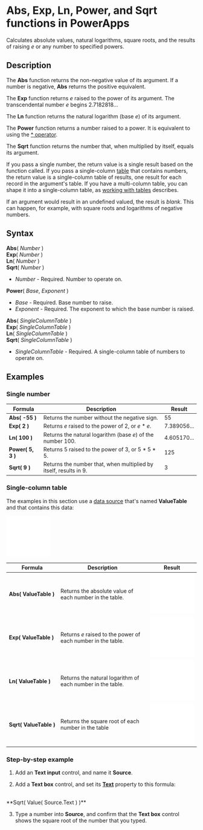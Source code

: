 <properties
	pageTitle="Abs, Exp, Ln, Power, and Sqrt functions | Microsoft PowerApps"
	description="Reference information, including syntax and examples, for the Abs, Sqrt, and other functions in PowerApps"
	services=""
	suite="powerapps"
	documentationCenter="na"
	authors="gregli-msft"
	manager="anneta"
	editor=""
	tags=""/>

<tags
   ms.service="powerapps"
   ms.devlang="na"
   ms.topic="article"
   ms.tgt_pltfrm="na"
   ms.workload="na"
   ms.date="09/13/2016"
   ms.author="gregli"/>

# Abs, Exp, Ln, Power, and Sqrt functions in PowerApps #
Calculates absolute values, natural logarithms, square roots, and the results of raising *e* or any number to specified powers.

## Description ##

The **Abs** function returns the non-negative value of its argument. If a number is negative, **Abs** returns the positive equivalent.

The **Exp** function returns *e* raised to the power of its argument.  The transcendental number *e* begins 2.7182818...

The **Ln** function returns the natural logarithm (base *e*) of its argument.

The **Power** function returns a number raised to a power.  It is equivalent to using the [**^** operator](operators.md).

The **Sqrt** function returns the number that, when multiplied by itself, equals its argument.

If you pass a single number, the return value is a single result based on the function called.  If you pass a single-column [table](../working-with-tables.md) that contains numbers, the return value is a single-column table of results, one result for each record in the argument's table. If you have a multi-column table, you can shape it into a single-column table, as [working with tables](../working-with-tables.md) describes.  

If an argument would result in an undefined valued, the result is *blank*.  This can happen, for example, with square roots and logarithms of negative numbers.

## Syntax ##

**Abs**( *Number* )<br>**Exp**( *Number* )<br>**Ln**( *Number* )<br>**Sqrt**( *Number* )

- *Number* - Required. Number to operate on.

**Power**( *Base*, *Exponent* )

- *Base* - Required. Base number to raise.
- *Exponent* - Required. The exponent to which the base number is raised.

**Abs**( *SingleColumnTable* )<br>**Exp**( *SingleColumnTable* )<br>**Ln**( *SingleColumnTable* )<br>**Sqrt**( *SingleColumnTable* )

- *SingleColumnTable* - Required. A single-column table of numbers to operate on.

## Examples ##

### Single number ###

| Formula | Description | Result |
|---------|-------------|--------|
| **Abs( -55 )** | Returns the number without the negative sign. | 55 |
| **Exp( 2 )** | Returns *e* raised to the power of 2, or *e* \* *e*. | 7.389056... |
| **Ln( 100 )** | Returns the natural logarithm (base *e*) of the number 100. | 4.605170... |
| **Power( 5, 3 )** | Returns 5 raised to the power of 3, or 5 \* 5 \* 5. | 125 |
| **Sqrt( 9 )** | Returns the number that, when multiplied by itself, results in 9. | 3 |


### Single-column table
The examples in this section use a [data source](../working-with-data-sources.md) that's named **ValueTable** and that contains this data:

![](media/function-numericals/values.png)

| Formula | Description | Result |
|---------|-------------|--------|
| **Abs(&nbsp;ValueTable&nbsp;)** | Returns the absolute value of each number in the table. | <style> img { max-width: none } </style> ![](media/function-numericals/values-abs.png) |
| **Exp(&nbsp;ValueTable&nbsp;)** | Returns *e* raised to the power of each number in the table. | <style> img { max-width: none } </style> ![](media/function-numericals/values-exp.png) |
| **Ln(&nbsp;ValueTable&nbsp;)** | Returns the natural logarithm of each number in the table. | <style> img { max-width: none } </style> ![](media/function-numericals/values-ln.png) |
| **Sqrt(&nbsp;ValueTable&nbsp;)** | Returns the square root of each number in the table | ![](media/function-numericals/values-sqrt.png) |

### Step-by-step example ###

1. Add an **Text input** control, and name it **Source**.

2. Add a **Text box** control, and set its **[Text](../controls/properties-core.md)** property to this formula:
<br>
**Sqrt( Value( Source.Text ) )**

3. Type a number into **Source**, and confirm that the **Text box** control shows the square root of the number that you typed.
